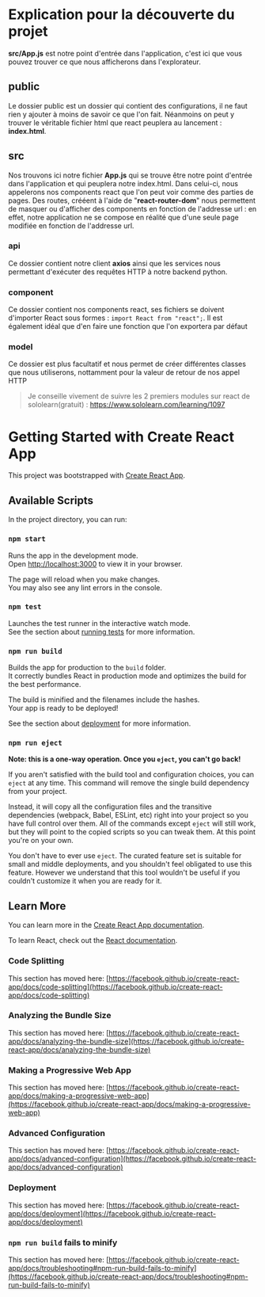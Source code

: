 # Explication pour la découverte du projet

**src/App.js** est notre point d'entrée dans l'application, c'est ici que vous pouvez trouver ce que nous afficherons dans l'explorateur.

## public
Le dossier public est un dossier qui contient des configurations, il ne faut rien y ajouter à moins de savoir ce que l'on fait. Néanmoins on peut y trouver le véritable fichier html que react peuplera au lancement : **index.html**.

## src

Nos trouvons ici notre fichier **App.js** qui se trouve être notre point d'entrée dans l'application et qui peuplera notre index.html. Dans celui-ci, nous appelerons nos components react que l'on peut voir comme des parties de pages. Des routes, crééent à l'aide de "**react-router-dom**" nous permettent de masquer ou d'afficher des components en fonction de l'addresse url : en effet, notre application ne se compose en réalité que d'une seule page modifiée en fonction de l'addresse url.

### api
Ce dossier contient notre client **axios** ainsi que les services nous permettant d'exécuter des requêtes HTTP à notre backend python.

### component
Ce dossier contient nos components react, ses fichiers se doivent d'importer React sous formes : `import React from "react";`. Il est également idéal que d'en faire une fonction que l'on exportera par défaut

### model
Ce dossier est plus facultatif et nous permet de créer différentes classes que nous utiliserons, nottamment pour la valeur de retour de nos appel HTTP

>Je conseille vivement de suivre les 2 premiers modules sur react de sololearn(gratuit) : https://www.sololearn.com/learning/1097


# Getting Started with Create React App

This project was bootstrapped with [Create React App](https://github.com/facebook/create-react-app).

## Available Scripts

In the project directory, you can run:

### `npm start`

Runs the app in the development mode.\
Open [http://localhost:3000](http://localhost:3000) to view it in your browser.

The page will reload when you make changes.\
You may also see any lint errors in the console.

### `npm test`

Launches the test runner in the interactive watch mode.\
See the section about [running tests](https://facebook.github.io/create-react-app/docs/running-tests) for more information.

### `npm run build`

Builds the app for production to the `build` folder.\
It correctly bundles React in production mode and optimizes the build for the best performance.

The build is minified and the filenames include the hashes.\
Your app is ready to be deployed!

See the section about [deployment](https://facebook.github.io/create-react-app/docs/deployment) for more information.

### `npm run eject`

**Note: this is a one-way operation. Once you `eject`, you can't go back!**

If you aren't satisfied with the build tool and configuration choices, you can `eject` at any time. This command will remove the single build dependency from your project.

Instead, it will copy all the configuration files and the transitive dependencies (webpack, Babel, ESLint, etc) right into your project so you have full control over them. All of the commands except `eject` will still work, but they will point to the copied scripts so you can tweak them. At this point you're on your own.

You don't have to ever use `eject`. The curated feature set is suitable for small and middle deployments, and you shouldn't feel obligated to use this feature. However we understand that this tool wouldn't be useful if you couldn't customize it when you are ready for it.

## Learn More

You can learn more in the [Create React App documentation](https://facebook.github.io/create-react-app/docs/getting-started).

To learn React, check out the [React documentation](https://reactjs.org/).

### Code Splitting

This section has moved here: [https://facebook.github.io/create-react-app/docs/code-splitting](https://facebook.github.io/create-react-app/docs/code-splitting)

### Analyzing the Bundle Size

This section has moved here: [https://facebook.github.io/create-react-app/docs/analyzing-the-bundle-size](https://facebook.github.io/create-react-app/docs/analyzing-the-bundle-size)

### Making a Progressive Web App

This section has moved here: [https://facebook.github.io/create-react-app/docs/making-a-progressive-web-app](https://facebook.github.io/create-react-app/docs/making-a-progressive-web-app)

### Advanced Configuration

This section has moved here: [https://facebook.github.io/create-react-app/docs/advanced-configuration](https://facebook.github.io/create-react-app/docs/advanced-configuration)

### Deployment

This section has moved here: [https://facebook.github.io/create-react-app/docs/deployment](https://facebook.github.io/create-react-app/docs/deployment)

### `npm run build` fails to minify

This section has moved here: [https://facebook.github.io/create-react-app/docs/troubleshooting#npm-run-build-fails-to-minify](https://facebook.github.io/create-react-app/docs/troubleshooting#npm-run-build-fails-to-minify)
